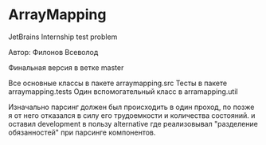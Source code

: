 # ArrayMapping
JetBrains Internship test problem

Автор: Филонов Всеволод

Финальная версия в ветке master

Все основные классы в пакете arraymapping.src
Тесты в пакете arraymapping.tests
Один вспомогательный класс в arramapping.util

Изначально парсинг должен был происходить в один проход, по позже я от него отказался в силу его трудоемкости и количества состояний.
и оставил development в пользу alternative где реализовывал "разделение обязанностей" при парсинге компонентов.
